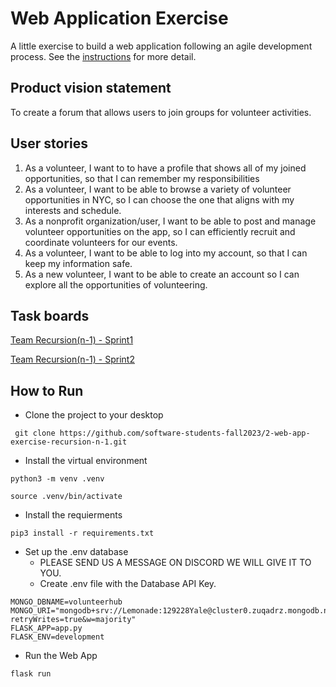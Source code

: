 # Web Application Exercise

A little exercise to build a web application following an agile development process. See the [instructions](instructions.md) for more detail.

## Product vision statement

To create a forum that allows users to join groups for volunteer activities.

## User stories

1. As a volunteer, I want to to have a profile that shows all of my joined opportunities, so that I can remember my responsibilities
2. As a volunteer, I want to be able to browse a variety of volunteer opportunities in NYC, so I can choose the one that aligns with my interests and schedule.
3. As a nonprofit organization/user, I want to be able to post and manage volunteer opportunities on the app, so I can efficiently recruit and coordinate volunteers for our events.
4. As a volunteer, I want to be able to log into my account, so that I can keep my information safe.
5. As a new volunteer, I want to be able to create an account so I can explore all the opportunities of volunteering.

## Task boards

[Team Recursion(n-1) - Sprint1](https://github.com/orgs/software-students-fall2023/projects/24/views/2?filterQuery=label%3Atask)

[Team Recursion(n-1) - Sprint2](https://github.com/orgs/software-students-fall2023/projects/68/views/2)

## How to Run

- Clone the project to your desktop 
```
 git clone https://github.com/software-students-fall2023/2-web-app-exercise-recursion-n-1.git
```

- Install the virtual environment
```
python3 -m venv .venv
```
```
source .venv/bin/activate
```

- Install the requierments
```
pip3 install -r requirements.txt
```

- Set up the .env database
  - PLEASE SEND US A MESSAGE ON DISCORD WE WILL GIVE IT TO YOU.
  - Create .env file with the Database API Key. 
```
MONGO_DBNAME=volunteerhub
MONGO_URI="mongodb+srv://Lemonade:129228Yale@cluster0.zuqadrz.mongodb.net/?retryWrites=true&w=majority"
FLASK_APP=app.py
FLASK_ENV=development
```

- Run the Web App
```
flask run
```

